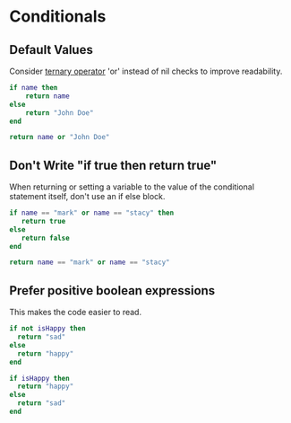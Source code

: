 # Conditionals

## Default Values
Consider [ternary operator](http://lua-users.org/wiki/TernaryOperator) 'or' instead of nil checks to improve readability.
```lua title="BAD"
if name then
    return name
else
    return "John Doe"
end
```
```lua title="GOOD"
return name or "John Doe"
```

## Don't Write "if true then return true"
When returning or setting a variable to the value of the conditional statement itself, don't use an if else block.
```lua title="BAD"
if name == "mark" or name == "stacy" then
   return true
else
   return false
end
```
```lua title="GOOD"
return name == "mark" or name == "stacy"
```

## Prefer positive boolean expressions
This makes the code easier to read.
```lua title="BAD"
if not isHappy then
  return "sad"
else
  return "happy"
end
```
```lua title="GOOD"
if isHappy then
  return "happy"
else
  return "sad"
end
```
